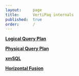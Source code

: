 ```yaml
---
layout:     page
title:      VertiPaq internals
published:  true
order:      /
---
```


[**Logical Query Plan**](logical-query-plan.md)

[**Physical Query Plan**](physical-query-plan.md)

[**xmSQL**](xmSQL.md)

[**Horizontal Fusion**](horizontal-fusion.md)